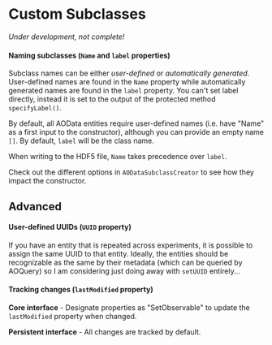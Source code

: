 # Custom Subclasses

*Under development, not complete!*


#### Naming subclasses (```Name``` and ```label``` properties)
Subclass names can be either *user-defined* or *automatically generated*. User-defined names are found in the ```Name``` property while automatically generated names are found in the ```label``` property. You can't set label directly, instead it is set to the output of the protected method ```specifyLabel()```. 

By default, all AOData entities require user-defined names (i.e. have "Name" as a first input to the constructor), although you can provide an empty name ```[]```. 
By default, ```label``` will be the class name.

When writing to the HDF5 file, ```Name``` takes precedence over ```label```.

Check out the different options in ```AODataSubclassCreator``` to see how they impact the constructor. 


## Advanced
#### User-defined UUIDs (```UUID``` property)
If you have an entity that is repeated across experiments, it is possible to assign the same UUID to that entity. Ideally, the entities should be recognizable as the same by their metadata (which can be queried by AOQuery) so I am considering just doing away with ```setUUID``` entirely...


#### Tracking changes (```lastModified``` property)
**Core interface** - Designate properties as "SetObservable" to update the ```lastModified``` property when changed.

**Persistent interface** - All changes are tracked by default. 